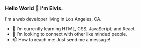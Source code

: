 ### Hello World  👋  I'm Elvis. 
I'm a web developer living in Los Angeles, CA.

- 🌱 I’m currently learning HTML, CSS, JavaScript, and React. 
- 👯 I’m looking to connect with other like minded people.
- 📫 How to reach me: Just send me a message!
